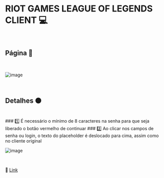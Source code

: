 # RIOT GAMES LEAGUE OF LEGENDS CLIENT 💻

<br>

## Página 🔴

<br>

![image](https://user-images.githubusercontent.com/109248116/222931430-eeb19d65-882f-4d17-a707-5a17923d534d.png)

<br>

## Detalhes 🟠
<br>
### 1️⃣ É necessário o mínimo de 8 caracteres na senha para que seja liberado o botão vermelho de continuar
### 2️⃣ Ao clicar nos campos de senha ou login, o texto do placeholder é deslocado para cima, assim como no cliente original

![image](https://user-images.githubusercontent.com/109248116/222931519-85f8d765-018c-47bf-87f2-2dc508bb42b9.png)

<br>

🔗 [Link](https://gabrielzolk.github.io/riot-client/)
